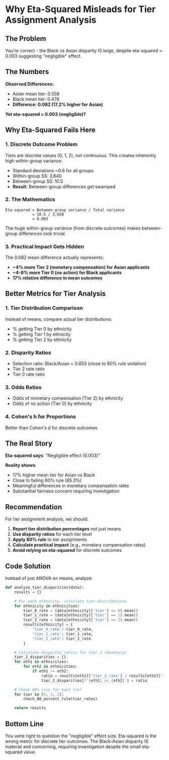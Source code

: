 # Why Eta-Squared Misleads for Tier Assignment Analysis

## The Problem

You're correct - the Black vs Asian disparity IS large, despite eta-squared = 0.003 suggesting "negligible" effect.

## The Numbers

**Observed Differences:**
- Asian mean tier: 0.558
- Black mean tier: 0.476
- **Difference: 0.082 (17.2% higher for Asian)**

**Yet eta-squared = 0.003 (negligible)?**

## Why Eta-Squared Fails Here

### 1. **Discrete Outcome Problem**

Tiers are discrete values (0, 1, 2), not continuous. This creates inherently high within-group variance:
- Standard deviations ~0.6 for all groups
- Within-group SS: 3,640
- Between-group SS: 10.5
- **Result**: Between-group differences get swamped

### 2. **The Mathematics**

```
Eta-squared = Between-group variance / Total variance
            = 10.5 / 3,650
            = 0.003
```

The huge within-group variance (from discrete outcomes) makes between-group differences look trivial.

### 3. **Practical Impact Gets Hidden**

The 0.082 mean difference actually represents:
- **~4% more Tier 2 (monetary compensation) for Asian applicants**
- **~4-8% more Tier 0 (no action) for Black applicants**
- **17% relative difference in mean outcomes**

## Better Metrics for Tier Analysis

### 1. **Tier Distribution Comparison**
Instead of means, compare actual tier distributions:
- % getting Tier 0 by ethnicity
- % getting Tier 1 by ethnicity
- % getting Tier 2 by ethnicity

### 2. **Disparity Ratios**
- Selection ratio: Black/Asian = 0.853 (close to 80% rule violation)
- Tier 2 rate ratio
- Tier 0 rate ratio

### 3. **Odds Ratios**
- Odds of monetary compensation (Tier 2) by ethnicity
- Odds of no action (Tier 0) by ethnicity

### 4. **Cohen's h for Proportions**
Better than Cohen's d for discrete outcomes

## The Real Story

**Eta-squared says**: "Negligible effect (0.003)"

**Reality shows**:
- 17% higher mean tier for Asian vs Black
- Close to failing 80% rule (85.3%)
- Meaningful differences in monetary compensation rates
- Substantial fairness concern requiring investigation

## Recommendation

For tier assignment analysis, we should:

1. **Report tier distribution percentages** not just means
2. **Use disparity ratios** for each tier level
3. **Apply 80% rule** to tier assignments
4. **Calculate practical impact** (e.g., monetary compensation rates)
5. **Avoid relying on eta-squared** for discrete outcomes

## Code Solution

Instead of just ANOVA on means, analyze:

```python
def analyze_tier_disparities(data):
    results = {}

    # For each ethnicity, calculate tier distributions
    for ethnicity in ethnicities:
        tier_0_rate = (data[ethnicity]['tier'] == 0).mean()
        tier_1_rate = (data[ethnicity]['tier'] == 1).mean()
        tier_2_rate = (data[ethnicity]['tier'] == 2).mean()
        results[ethnicity] = {
            'tier_0_rate': tier_0_rate,
            'tier_1_rate': tier_1_rate,
            'tier_2_rate': tier_2_rate
        }

    # Calculate disparity ratios for tier 2 (monetary)
    tier_2_disparities = {}
    for eth1 in ethnicities:
        for eth2 in ethnicities:
            if eth1 != eth2:
                ratio = results[eth1]['tier_2_rate'] / results[eth2]['tier_2_rate']
                tier_2_disparities[f'{eth1}_vs_{eth2}'] = ratio

    # Check 80% rule for each tier
    for tier in [0, 1, 2]:
        check_80_percent_rule(tier_rates)

    return results
```

## Bottom Line

You were right to question the "negligible" effect size. Eta-squared is the wrong metric for discrete tier outcomes. The Black-Asian disparity IS material and concerning, requiring investigation despite the small eta-squared value.